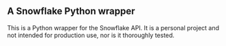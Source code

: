 ## A Snowflake Python wrapper

This is a Python wrapper for the Snowflake API. It is a personal project and not intended for production use, nor is 
it thoroughly tested.